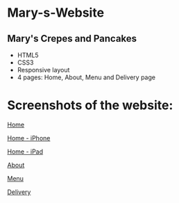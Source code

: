 # Mary-s-Website

## Mary's Crepes and Pancakes

- HTML5
- CSS3
- Responsive layout
- 4 pages: Home, About, Menu and Delivery page

# Screenshots of the website:

[Home](https://image.ibb.co/gaNoOU/Screenshot1.png)

[Home - iPhone](https://preview.ibb.co/eSAiOU/Home_i_Phone.png)

[Home - iPad](https://image.ibb.co/fOi3OU/Home_i_Pad_Pro.png)

[About](https://image.ibb.co/goUrcp/Screenshot2.png)

[Menu](https://image.ibb.co/n2wF3U/Screenshot3.png)

[Delivery](https://image.ibb.co/hmM4xp/Screenshot4.png)
